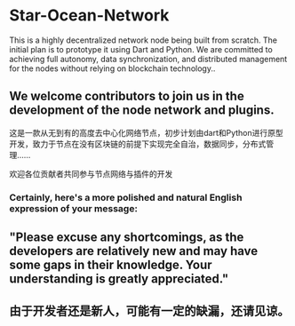 # Star-Ocean-Network
 This is a highly decentralized network node being built from scratch. The initial plan is to prototype it using Dart and Python. We are committed to achieving full autonomy, data synchronization, and distributed management for the nodes without relying on blockchain technology..
## We welcome contributors to join us in the development of the node network and plugins.

这是一款从无到有的高度去中心化网络节点，初步计划由dart和Python进行原型开发，致力于节点在没有区块链的前提下实现完全自治，数据同步，分布式管理……

欢迎各位贡献者共同参与节点网络与插件的开发

### Certainly, here's a more polished and natural English expression of your message:

## "Please excuse any shortcomings, as the developers are relatively new and may have some gaps in their knowledge. Your understanding is greatly appreciated."

## 由于开发者还是新人，可能有一定的缺漏，还请见谅。

